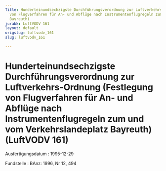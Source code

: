 ```yaml
---
Title: Hunderteinundsechzigste Durchführungsverordnung zur Luftverkehrs-Ordnung (Festlegung
  von Flugverfahren für An- und Abflüge nach Instrumentenflugregeln zum und vom Verkehrslandeplatz
  Bayreuth)
jurabk: LuftVODV 161
layout: default
origslug: luftvodv_161
slug: luftvodv_161

---
```


# Hunderteinundsechzigste Durchführungsverordnung zur Luftverkehrs-Ordnung (Festlegung von Flugverfahren für An- und Abflüge nach Instrumentenflugregeln zum und vom Verkehrslandeplatz Bayreuth) (LuftVODV 161)

Ausfertigungsdatum
:   1995-12-29

Fundstelle
:   BAnz: 1996, Nr 12, 494

